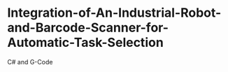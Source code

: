 # Integration-of-An-Industrial-Robot-and-Barcode-Scanner-for-Automatic-Task-Selection
C# and G-Code
